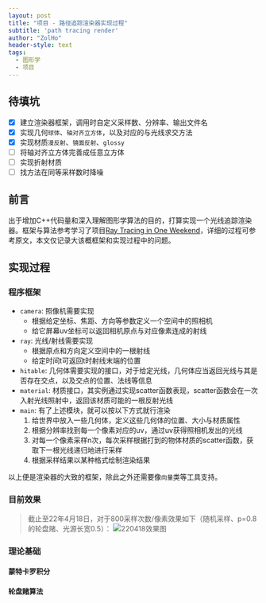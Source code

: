 ```yaml
---
layout: post
title: "项目 - 路径追踪渲染器实现过程"
subtitle: 'path tracing render'
author: "ZolHo"
header-style: text
tags:
  - 图形学
  - 项目
---
```



## 待填坑

- [x] 建立渲染器框架，调用时自定义采样数、分辨率、输出文件名
- [x] 实现几何`球体`、`轴对齐立方体`，以及对应的与光线求交方法
- [x] 实现材质`漫反射`、`镜面反射`、`glossy`
- [ ] 将轴对齐立方体完善成任意立方体
- [ ] 实现折射材质
- [ ] 找方法在同等采样数时降噪  

## 前言

出于增加C++代码量和深入理解图形学算法的目的，打算实现一个光线追踪渲染器。框架与算法参考学习了项目[Ray Tracing in One Weekend](https://blog.csdn.net/xiji333/article/details/108730223)，详细的过程可参考原文，本文仅记录大该概框架和实现过程中的问题。

## 实现过程

### 程序框架

- `camera`: 照像机需要实现
  - 根据给定坐标、焦距、方向等参数定义一个空间中的照相机
  - 给它屏幕uv坐标可以返回相机原点与对应像素连成的射线
- `ray`: 光线/射线需要实现
  - 根据原点和方向定义空间中的一根射线
  - 给定时间t可返回t时射线末端的位置
- `hitable`: 几何体需要实现的接口，对于给定光线，几何体应当返回光线与其是否存在交点，以及交点的位置、法线等信息
- `material`: 材质接口，其实例通过实现scatter函数表现，scatter函数会在一次入射光线照射中，返回该材质可能的一根反射光线
- `main`: 有了上述模块，就可以按以下方式就行渲染
  1. 给世界中放入一些几何体，定义这些几何体的位置、大小与材质属性
  2. 根据分辨率找到每一个像素对应的uv，通过uv获得照相机发出的光线
  3. 对每一个像素采样n次，每次采样根据打到的物体材质的scatter函数，获取下一根光线递归地进行采样
  4. 根据采样结果以某种格式绘制渲染结果

以上便是渲染器的大致的框架，除此之外还需要像`向量`类等工具支持。

### 目前效果

> 截止至22年4月18日，对于800采样次数/像素效果如下（随机采样、p=0.8的轮盘赌、光源长宽0.5）：
![220418效果图](/img/note/2022-04-18-19-18-30.png)

### 理论基础

#### 蒙特卡罗积分

#### 轮盘赌算法

